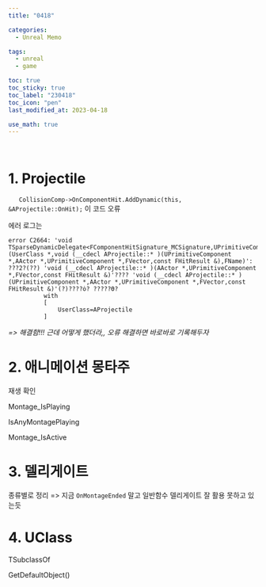 ```yaml
---
title: "0418"

categories:
  - Unreal Memo

tags:
  - unreal
  - game

toc: true
toc_sticky: true
toc_label: "230418"
toc_icon: "pen"
last_modified_at: 2023-04-18

use_math: true
---
```



<br>

# 1. Projectile



`	CollisionComp->OnComponentHit.AddDynamic(this, &AProjectile::OnHit);` 이 코드 오류



에러 로그는 

```
error C2664: 'void TSparseDynamicDelegate<FComponentHitSignature_MCSignature,UPrimitiveComponent,FComponentHitSignatureInfoGetter>::__Internal_AddDynamic<AProjectile>(UserClass *,void (__cdecl AProjectile::* )(UPrimitiveComponent *,AActor *,UPrimitiveComponent *,FVector,const FHitResult &),FName)': ???2?(??) 'void (__cdecl AProjectile::* )(AActor *,UPrimitiveComponent *,FVector,const FHitResult &)'???? 'void (__cdecl AProjectile::* )(UPrimitiveComponent *,AActor *,UPrimitiveComponent *,FVector,const FHitResult &)'(?)????ȯ? ?????ϴ?
          with
          [
              UserClass=AProjectile
          ]
```



*=> 해결함!!! 근데 어떻게 했더라,, 오류 해결하면 바로바로 기록해두자*



# 2. 애니메이션 몽타주



재생 확인

Montage_IsPlaying

IsAnyMontagePlaying

Montage_IsActive



# 3. 델리게이트

종류별로 정리 => 지금 `OnMontageEnded` 말고 일반함수 델리게이트 잘 활용 못하고 있는듯



# 4. UClass

TSubclassOf

GetDefaultObject()
